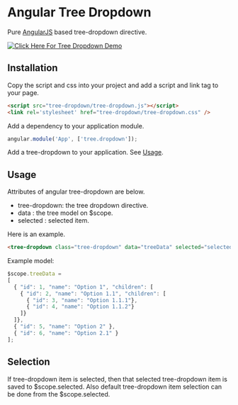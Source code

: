 # Angular Tree Dropdown

Pure [AngularJS](http://www.angularjs.org/) based tree-dropdown directive.

[
![Click Here For Tree Dropdown Demo](https://dl.dropboxusercontent.com/u/58164209/Angular-Tree-Dropdown/demo-img.png)
](https://dl.dropboxusercontent.com/u/58164209/Angular-Tree-Dropdown/demo.html)

## Installation

Copy the script and css into your project and add a script and link tag to your page.

```html
<script src="tree-dropdown/tree-dropdown.js"></script>
<link rel='stylesheet' href="tree-dropdown/tree-dropdown.css" />
```

Add a dependency to your application module.

```javascript
angular.module('App', ['tree.dropdown']);
```

Add a tree-dropdown to your application. See [Usage](#usage).

## Usage

Attributes of angular tree-dropdown are below.

- tree-dropdown: the tree dropdown directive.
- data : the tree model on $scope.
- selected : selected item.

Here is an example.
```html
<tree-dropdown class="tree-dropdown" data="treeData" selected="selected"></tree-dropdown>
```

Example model:

```javascript
$scope.treeData = 
[
  { "id": 1, "name": "Option 1", "children": [
    { "id": 2, "name": "Option 1.1", "children": [
      { "id": 3, "name": "Option 1.1.1"},
      { "id": 4, "name": "Option 1.1.2"}
    ]}
  ]},
  { "id": 5, "name": "Option 2" },
  { "id": 6, "name": "Option 2.1" }
];
```

## Selection

If tree-dropdown item is selected, then that selected tree-dropdown item is saved to $scope.selected. Also default tree-dropdown item selection can be done from the $scope.selected.
